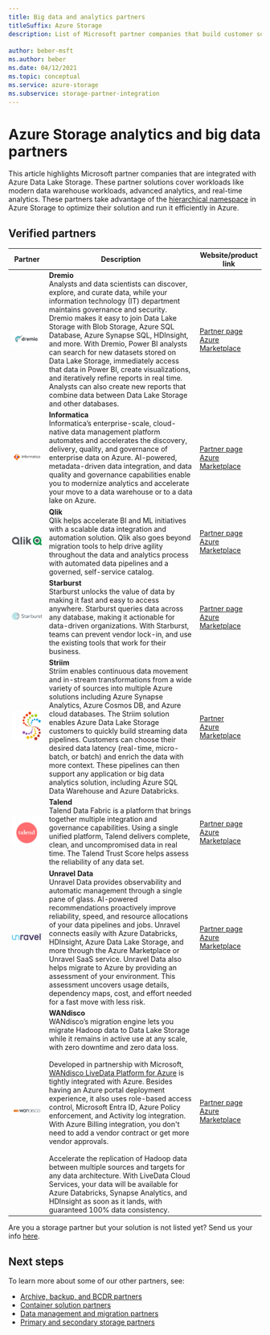 ```yaml
---
title: Big data and analytics partners
titleSuffix: Azure Storage
description: List of Microsoft partner companies that build customer solutions for big data and analytics with Azure Storage

author: beber-msft
ms.author: beber
ms.date: 04/12/2021
ms.topic: conceptual
ms.service: azure-storage
ms.subservice: storage-partner-integration
---
```


# Azure Storage analytics and big data partners

This article highlights Microsoft partner companies that are integrated with Azure Data Lake Storage. These partner solutions cover workloads like modern data warehouse workloads, advanced analytics, and real-time analytics. These partners take advantage of the [hierarchical namespace](../../../blobs/data-lake-storage-namespace.md) in Azure Storage to optimize their solution and run it efficiently in Azure.

## Verified partners

| Partner | Description | Website/product link |
| ------- | ----------- | -------------------- |
|![Dremio company logo](./media/dremio-logo.jpg) |**Dremio**<br>Analysts and data scientists can discover, explore, and curate data, while your information technology (IT) department maintains governance and security. Dremio makes it easy to join Data Lake Storage with Blob Storage, Azure SQL Database, Azure Synapse SQL, HDInsight, and more. With Dremio, Power BI analysts can search for new datasets stored on Data Lake Storage, immediately access that data in Power BI, create visualizations, and iteratively refine reports in real time. Analysts can also create new reports that combine data between Data Lake Storage and other databases.|[Partner page](https://www.dremio.com/azure/)<br>[Azure Marketplace](https://azuremarketplace.microsoft.com/marketplace/apps/dremiocorporation.dremio_ce)<br>|
![Informatica company logo](./media/informatica-logo.png) |**Informatica**<br>Informatica’s enterprise-scale, cloud-native data management platform automates and accelerates the discovery, delivery, quality, and governance of enterprise data on Azure. AI-powered, metadata-driven data integration, and data quality and governance capabilities enable you to modernize analytics and accelerate your move to a data warehouse or to a data lake on Azure.|[Partner page](https://www.informatica.com/azure)<br>[Azure Marketplace](https://azuremarketplace.microsoft.com/marketplace/apps/informatica.annualiics?tab=Overview)|
![Qlik company logo](./media/qlik-logo.png) |**Qlik**<br>Qlik helps accelerate BI and ML initiatives with a scalable data integration and automation solution. Qlik also goes beyond migration tools to help drive agility throughout the data and analytics process with automated data pipelines and a governed, self-service catalog.|[Partner page](https://www.qlik.com/us/products/technology/qlik-microsoft-azure-migration)<br>[Azure Marketplace](https://azuremarketplace.microsoft.com/marketplace/apps/qlik.qlik_data_integration_platform)|
![Starburst logo](./media/starburst-logo.jpg) |**Starburst**<br>Starburst unlocks the value of data by making it fast and easy to access anywhere. Starburst queries data across any database, making it actionable for data-driven organizations. With Starburst, teams can prevent vendor lock-in, and use the existing tools that work for their business.|[Partner page](https://www.starburst.io/platform/deployment-options/starburst-on-azure/)<br>[Azure Marketplace](https://azuremarketplace.microsoft.com/en-us/marketplace/apps/starburstdatainc1582306810515.starburst-enterprise)|
![Striim company logo](./media/striim-logo.png) |**Striim**<br>Striim enables continuous data movement and in-stream transformations from a wide variety of sources into multiple Azure solutions including Azure Synapse Analytics, Azure Cosmos DB, and Azure cloud databases. The Striim solution enables Azure Data Lake Storage customers to quickly build streaming data pipelines. Customers can choose their desired data latency (real-time, micro-batch, or batch) and enrich the data with more context. These pipelines can then support any application or big data analytics solution, including Azure SQL Data Warehouse and Azure Databricks. |[Partner ](https://www.striim.com/partners/striim-and-microsoft-azure/)<br>[Azure Marketplace](https://azuremarketplace.microsoft.com/marketplace/apps/striim.azurestorageintegration?tab=overview)|
![Talend company logo](./media/talend-logo.png) |**Talend**<br>Talend Data Fabric is a platform that brings together multiple integration and governance capabilities. Using a single unified platform, Talend delivers complete, clean, and uncompromised data in real time. The Talend Trust Score helps assess the reliability of any data set. |[Partner page](https://www.talend.com/partners/microsoft-azure/)<br>[Azure Marketplace](https://azuremarketplace.microsoft.com/marketplace/apps/talend.talendclouddi)|
![Unravel](./media/unravel-logo.png) |**Unravel Data**<br>Unravel Data provides observability and automatic management through a single pane of glass. AI-powered recommendations proactively improve reliability, speed, and resource allocations of your data pipelines and jobs. Unravel connects easily with Azure Databricks, HDInsight, Azure Data Lake Storage, and more through the Azure Marketplace or Unravel SaaS service. Unravel Data also helps migrate to Azure by providing an assessment of your environment. This assessment uncovers usage details, dependency maps, cost, and effort needed for a fast move with less risk.|[Partner page](https://www.unraveldata.com/azure-databricks/)<br>[Azure Marketplace](https://azuremarketplace.microsoft.com/marketplace/apps/unravel-data.unravel4databrickssubscriptionasaservice?tab=Overview)
|![Wandisco company logo](./media/wandisco-logo.jpg) |**WANdisco**<br>WANdisco’s migration engine lets you migrate Hadoop data to Data Lake Storage while it remains in active use at any scale, with zero downtime and zero data loss.<br><br>Developed in partnership with Microsoft, [WANdisco LiveData Platform for Azure](https://azuremarketplace.microsoft.com/en-us/marketplace/apps/wandisco.livedata-pipeline-azure-mp?tab=Overview) is tightly integrated with Azure. Besides having an Azure portal deployment experience, it also uses role-based access control, Microsoft Entra ID, Azure Policy enforcement, and Activity log integration. With Azure Billing integration, you don't need to add a vendor contract or get more vendor approvals.<br><br>Accelerate the replication of Hadoop data between multiple sources and targets for any data architecture. With LiveData Cloud Services, your data will be available for Azure Databricks, Synapse Analytics, and HDInsight as soon as it lands, with guaranteed 100% data consistency. |[Partner page](https://www.wandisco.com/microsoft/)<br>[Azure Marketplace](https://azuremarketplace.microsoft.com/en-us/marketplace/apps/wandisco.livedata-pipeline-azure-mp?tab=Overview)|

Are you a storage partner but your solution is not listed yet? Send us your info [here](https://forms.office.com/pages/responsepage.aspx?id=v4j5cvGGr0GRqy180BHbR3i8TQB_XnRAsV3-7XmQFpFUQjY4QlJYUzFHQ0ZBVDNYWERaUlNRVU5IMyQlQCN0PWcu).
## Next steps

To learn more about some of our other partners, see:

- [Archive, backup, and BCDR partners](..\backup-archive-disaster-recovery\partner-overview.md)
-  [Container solution partners](..\container-solutions\partner-overview.md)
- [Data management and migration partners](..\data-management\partner-overview.md)
- [Primary and secondary storage partners](..\primary-secondary-storage\partner-overview.md)
